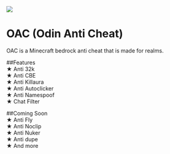 ![](https://media.discordapp.net/attachments/781201377455767582/1015878497983533066/photo-output.jpg?width=1440&height=435)<br/>
# OAC (Odin Anti Cheat)
OAC is a Minecraft bedrock anti cheat that is made for realms.

##Features<br>
★ Anti 32k<br>
★ Anti CBE<br>
★ Anti Killaura<br>
★ Anti Autoclicker<br>
★ Anti Namespoof<br>
★ Chat Filter<br>

##Coming Soon<br>
★ Anti Fly<br>
★ Anti Noclip<br>
★ Anti Nuker<br>
★ Anti dupe<br>
★ And more
